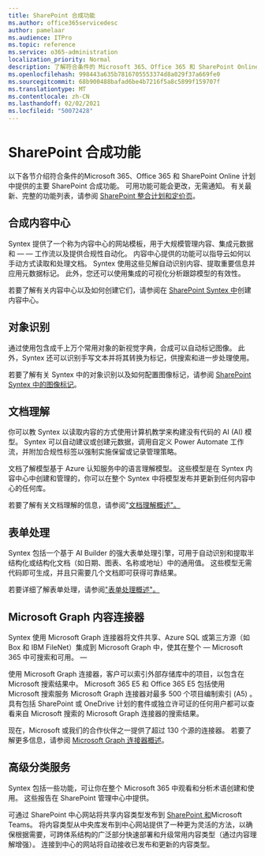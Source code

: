 ```yaml
---
title: SharePoint 合成功能
ms.author: office365servicedesc
author: pamelaar
ms.audience: ITPro
ms.topic: reference
ms.service: o365-administration
localization_priority: Normal
description: 了解符合条件的 Microsoft 365、Office 365 和 SharePoint Online 计划中提供的主要 SharePoint 合成器功能。
ms.openlocfilehash: 998443a635b7816705553374d8a029f37a669fe0
ms.sourcegitcommit: 68b900488bafad6be4b7216f5a8c5899f159707f
ms.translationtype: MT
ms.contentlocale: zh-CN
ms.lasthandoff: 02/02/2021
ms.locfileid: "50072428"
---
```

# <a name="sharepoint-syntex-features"></a>SharePoint 合成功能 

以下各节介绍符合条件的[](sharepoint-syntex-service-description.md)Microsoft 365、Office 365 和 SharePoint Online 计划中提供的主要 SharePoint 合成功能。 可用功能可能会更改，无需通知。 有关最新、完整的功能列表，请参阅 [SharePoint 整合计划和定价页](https://www.microsoft.com/microsoft-365/enterprise/sharepoint-syntex)。

## <a name="syntex-content-center"></a>合成内容中心

Syntex 提供了一个称为内容中心的网站模板，用于大规模管理内容、集成元数据和 &mdash;  &mdash; 工作流以及提供合规性自动化。 内容中心提供的功能可以指导云如何以手动方式读取和处理文档。 Syntex 使用这些见解自动识别内容、提取重要信息并应用元数据标记。 此外，您还可以使用集成的可视化分析跟踪模型的有效性。

若要了解有关内容中心以及如何创建它们，请参阅在 [SharePoint Syntex 中](/microsoft-365/contentunderstanding/create-a-content-center)创建内容中心。

## <a name="object-recognition"></a>对象识别

通过使用包含成千上万个常用对象的新视觉字典，合成可以自动标记图像。 此外，Syntex 还可以识别手写文本并将其转换为标记，供搜索和进一步处理使用。

若要了解有关 Syntex 中的对象识别以及如何配置图像标记，请参阅 [SharePoint Syntex 中的图像标记](/microsoft-365/contentunderstanding/image-tagging)。

## <a name="document-understanding"></a>文档理解

你可以教 Syntex 以读取内容的方式使用计算机教学来构建没有代码的 AI (AI) 模型。 Syntex 可以自动建议或创建元数据，调用自定义 Power Automate 工作流，并附加合规性标签以强制实施保留或记录管理策略。

文档了解模型基于 Azure 认知服务中的语言理解模型。 这些模型是在 Syntex 内容中心中创建和管理的，你可以在整个 Syntex 中将模型发布并更新到任何内容中心的任何库。

若要了解有关文档理解的信息，请参阅"[文档理解概述"。](/microsoft-365/contentunderstanding/document-understanding-overview)

## <a name="form-processing"></a>表单处理

Syntex 包括一个基于 AI Builder 的强大表单处理引擎，可用于自动识别和提取半结构化或结构化文档（如日期、图表、名称或地址）中的通用值。 这些模型无需代码即可生成，并且只需要几个文档即可获得可靠结果。

若要详细了解表单处理，请参阅["表单处理概述"。](/microsoft-365/contentunderstanding/form-processing-overview)

## <a name="microsoft-graph-content-connectors"></a>Microsoft Graph 内容连接器

Syntex 使用 Microsoft Graph 连接器将文件共享、Azure SQL 或第三方源（如 Box 和 IBM FileNet）集成到 Microsoft Graph 中，使其在整个 &mdash; Microsoft 365 中可搜索和可用。 &mdash;

使用 Microsoft Graph 连接器，客户可以索引外部存储库中的项目，以包含在 Microsoft 搜索结果中。 Microsoft 365 E5 和 Office 365 E5 包括使用 Microsoft 搜索服务 Microsoft Graph 连接器对最多 500 个项目编制索引 (A5) 。 具有包括 SharePoint 或 OneDrive 计划的套件或独立许可证的任何用户都可以查看来自 Microsoft 搜索的 Microsoft Graph 连接器的搜索结果。

现在，Microsoft 或我们的合作伙伴之一提供了超过 130 个源的连接器。 若要了解更多信息，请参阅 [Microsoft Graph 连接器概述](https://aka.ms/iwantconnectors)。

## <a name="advanced-taxonomy-services"></a>高级分类服务

Syntex 包括一些功能，可让你在整个 Microsoft 365 中观看和分析术语创建和使用。 这些报告在 SharePoint 管理中心中提供。

可通过 SharePoint 中心网站将共享内容类型发布到 [SharePoint 和](/sharepoint/dev/features/hub-site/hub-site-overview)Microsoft Teams。 将内容类型从中央库发布到中心网站提供了一种更为灵活的方法，以确保根据需要，可跨体系结构的广泛部分快速部署和升级常用内容类型（通过内容理解增强）。 连接到中心的网站将自动接收已发布和更新的内容类型。
